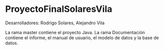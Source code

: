 # ProyectoFinalSolaresVila

Desarrolladores: Rodrigo Solares, Alejandro Vila

La rama master contiene el proyecto Java.
La rama Documentación contiene el informe, el manual de usuario, el modelo de datos y la base de datos.
